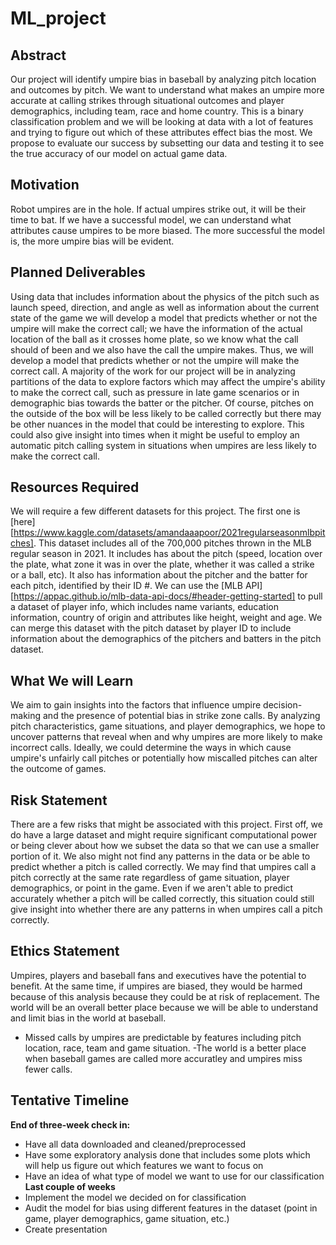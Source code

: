 # ML_project

## Abstract

Our project will identify umpire bias in baseball by analyzing pitch 
location and outcomes by pitch. We want to understand what makes an umpire 
more accurate at calling strikes through situational outcomes and player
demographics, including team, race and home country. This is a binary 
classification problem and we will be looking at data with a lot of features
and trying to figure out which of these attributes effect bias the most. 
We propose to evaluate our success by subsetting our data and testing it 
to see the true accuracy of our model on actual game data.

## Motivation

Robot umpires are in the hole. If actual umpires strike out, it will be their
time to bat. If we have a successful model, we can understand what attributes
cause umpires to be more biased. The more successful the model is, the more umpire 
bias will be evident.

## Planned Deliverables

Using data that includes information about the physics of the pitch such as launch speed, direction, and angle as well as information about the current state of the game we will develop a model that predicts whether or not the umpire will make the correct call; we have the information of the actual location of the ball as it crosses home plate, so we know what the call should of been and we also have the call the umpire makes. Thus, we will develop a model that predicts whether or not the umpire will make the correct call. A majority of the work for our project will be in analyzing partitions of the data to explore factors which may affect the umpire's ability to make the correct call, such as pressure in late game scenarios or in demographic bias towards the batter or the pitcher. Of course, pitches on the outside of the box will be less likely to be called correctly but there may be other nuances in the model that could be interesting to explore. This could also give insight into times when it might be useful to employ an automatic pitch calling system in situations when umpires are less likely to make the correct call.  

## Resources Required

We will require a few different datasets for this project. The first one is [here][https://www.kaggle.com/datasets/amandaaapoor/2021regularseasonmlbpitches]. This dataset includes all of the 700,000 pitches thrown in the MLB regular season in 2021. It includes has about the pitch (speed, location over the plate, what zone it was in over the plate, whether it was called a strike or a ball, etc). It also has information about the pitcher and the batter for each pitch, identified by their ID #. We can use the [MLB API] [https://appac.github.io/mlb-data-api-docs/#header-getting-started] to pull a dataset of player info, which includes name variants, education information, country of origin and attributes like height, weight and age. We can merge this dataset with the pitch dataset by player ID to include information about the demographics of the pitchers and batters in the pitch dataset. 

## What We will Learn

We aim to gain insights into the factors that influence umpire decision-making and the presence of potential bias in strike zone calls. By analyzing pitch characteristics, game situations, and player demographics, we hope to uncover patterns that reveal when and why umpires are more likely to make incorrect calls. Ideally, we could determine the ways in which cause umpire's unfairly call pitches or potentially how miscalled pitches can alter the outcome of games. 

## Risk Statement

There are a few risks that might be associated with this project. First off, we do have a large dataset and might require significant computational power or being clever about how we subset the data so that we can use a smaller portion of it. We also might not find any patterns ‍‍‍‍‍‍‍‍‍‍‍‍‍‍‍‍‍‍‍‍in the data or be able to predict whether a pitch is called correctly.  ‍‍‍‍‍‍‍‍‍‍‍‍‍‍We may find that umpires call a pitch correctly at the same rate regardless of game situation, player demographics, or point in the game. Even if we aren't able to predict accurately whether a pitch will be called correctly, this situation could still give insight into whether there are any patterns in when umpires call a pitch correctly. 

## Ethics Statement

Umpires, players and baseball fans and executives have the potential to benefit.
At the same time, if umpires are biased, they would be harmed because of this analysis
because they could be at risk of replacement. The world will be an overall better place
because we will be able to understand and limit bias in the world at baseball. 
- Missed calls by umpires are predictable by features including pitch location, race, team and game
situation.
-The world is a better place when baseball games are called more accuratley and 
umpires miss fewer calls. 

## Tentative Timeline
**End of three-week check in:**
- Have all data downloaded and cleaned/preprocessed
- Have some exploratory analysis done that includes some plots which will help us figure out which features we want to focus on
- Have an idea of what type of model we want to use for our classification 
**Last couple of weeks**
- Implement the model we decided on for classification 
- Audit the model for bias using different features in the dataset (point in game, player demographics, game situation, etc.)
- Create presentation